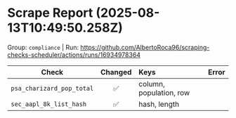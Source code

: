 # Scrape Report (2025-08-13T10:49:50.258Z)

Group: `compliance`  |  Run: https://github.com/AlbertoRoca96/scraping-checks-scheduler/actions/runs/16934978364

| Check | Changed | Keys | Error |
|---|:---:|:--|:--|
| `psa_charizard_pop_total` | ✅ | column, population, row |  |
| `sec_aapl_8k_list_hash` | ✅ | hash, length |  |
